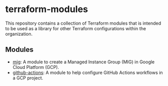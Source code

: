 # terraform-modules

This repository contains a collection of Terraform modules that is intended to
be used as a library for other Terraform configurations within the organization.

## Modules

- [mig](./mig): A module to create a Managed Instance Group (MIG) in Google
  Cloud Platform (GCP).
- [github-actions](./github-actions): A module to help configure GitHub Actions
  workflows in a GCP project.
